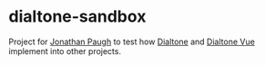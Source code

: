 # dialtone-sandbox

Project for [Jonathan Paugh](https://github.com/JonathanPaugh) to test how [Dialtone](https://github.com/dialpad/dialtone) and [Dialtone Vue](https://github.com/dialpad/dialtone-vue) implement into other projects.
